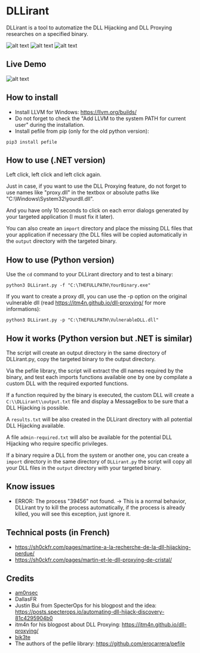 # DLLirant
DLLirant is a tool to automatize the DLL Hijacking and DLL Proxying researches on a specified binary.

![alt text](https://raw.githubusercontent.com/Sh0ckFR/DLLirant/main/screenshot.png)
![alt text](https://raw.githubusercontent.com/Sh0ckFR/DLLirant/main/screenshot2.png)
![alt text](https://raw.githubusercontent.com/Sh0ckFR/DLLirant/main/screenshot3.png)

## Live Demo

![alt text](https://raw.githubusercontent.com/Sh0ckFR/DLLirant/main/live.gif)

## How to install

* Install LLVM for Windows: https://llvm.org/builds/
* Do not forget to check the "Add LLVM to the system PATH for current user" during the installation.
* Install pefile from pip (only for the old python version):

```
pip3 install pefile
```

## How to use (.NET version)

Left click, left click and left click again.

Just in case, if you want to use the DLL Proxying feature, do not forget to use names like "proxy.dll" in the textbox or absolute paths like "C:\\Windows\\System32\\yourdll.dll".

And you have only 10 seconds to click on each error dialogs generated by your targeted application (I must fix it later).

You can also create an `import` directory and place the missing DLL files that your application if necessary (the DLL files will be copied automatically in the `output` directory with the targeted binary.

## How to use (Python version)

Use the `cd` command to your DLLirant directory and to test a binary:

```
python3 DLLirant.py -f "C:\THEFULLPATH\YourBinary.exe"
```

If you want to create a proxy dll, you can use the -p option on the original vulnerable dll (read https://itm4n.github.io/dll-proxying/ for more informations):

```
python3 DLLirant.py -p "C:\THEFULLPATH\VulnerableDLL.dll"
```

## How it works (Python version but .NET is similar)

The script will create an output directory in the same directory of DLLirant.py, copy the targeted binary to the output directory.

Via the pefile library, the script will extract the dll names required by the binary, and test each imports functions available one by one by compilate a custom DLL with the required exported functions.

If a function required by the binary is executed, the custom DLL will create a `C:\\DLLirant\\output.txt` file and display a MessageBox to be sure that a DLL Hijacking is possible.

A `results.txt` will be also created in the DLLirant directory with all potential DLL Hijacking available.

A file `admin-required.txt` will also be available for the potential DLL Hijacking who require specific privileges.

If a binary require a DLL from the system or another one, you can create a `import` directory in the same directory of `DLLirant.py` the script will copy all your DLL files in the `output` directory with your targeted binary.

## Know issues

- ERROR: The process "39456" not found. -> This is a normal behavior, DLLirant try to kill the process automatically, if the process is already killed, you will see this exception, just ignore it.

## Technical posts (in French)

* https://sh0ckfr.com/pages/martine-a-la-recherche-de-la-dll-hijacking-perdue/
* https://sh0ckfr.com/pages/martin-et-le-dll-proxying-de-cristal/

## Credits

* [am0nsec](https://twitter.com/am0nsec)
* DallasFR
* Justin Bui from SpecterOps for his blogpost and the idea: https://posts.specterops.io/automating-dll-hijack-discovery-81c4295904b0
* itm4n for his blogpost about DLL Proxying: https://itm4n.github.io/dll-proxying/
* [bik3te](https://twitter.com/bik3te)
* The authors of the pefile library: https://github.com/erocarrera/pefile
